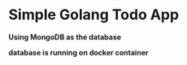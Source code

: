 # Simple Golang Todo App

**Using MongoDB as the database**

**database is running on docker container**